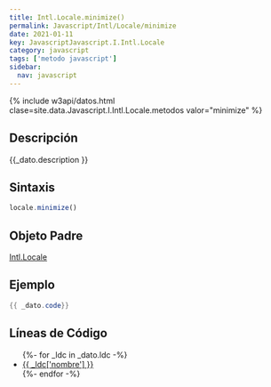 ```yaml
---
title: Intl.Locale.minimize()
permalink: Javascript/Intl/Locale/minimize
date: 2021-01-11
key: JavascriptJavascript.I.Intl.Locale
category: javascript
tags: ['metodo javascript']
sidebar: 
  nav: javascript
---
```


{% include w3api/datos.html clase=site.data.Javascript.I.Intl.Locale.metodos valor="minimize" %}

## Descripción
{{_dato.description }}

## Sintaxis
~~~javascript
locale.minimize()
~~~

## Objeto Padre
[Intl.Locale](/Javascript/Intl/Locale/)

## Ejemplo
~~~java
{{ _dato.code}}
~~~

## Líneas de Código
<ul>
{%- for _ldc in _dato.ldc -%}
   <li>
       <a href="{{_ldc['url'] }}">{{ _ldc['nombre'] }}</a>
   </li>
{%- endfor -%}
</ul>
